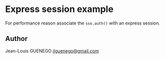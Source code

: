 # Express session example

For performance reason associate the `sso.auth()` with an express session.

## Author

Jean-Louis GUENEGO <jlguenego@gmail.com>
